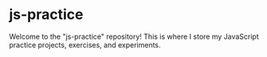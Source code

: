 # js-practice
Welcome to the "js-practice" repository! This is where I store my JavaScript practice projects, exercises, and experiments.